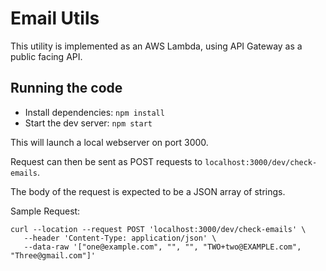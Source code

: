 # Email Utils

This utility is implemented as an AWS Lambda, using API Gateway as a public facing API.

## Running the code

* Install dependencies: `npm install`
* Start the dev server: `npm start`

This will launch a local webserver on port 3000.

Request can then be sent as POST requests to `localhost:3000/dev/check-emails`.

The body of the request is expected to be a JSON array of strings.

Sample Request:

```
curl --location --request POST 'localhost:3000/dev/check-emails' \
   --header 'Content-Type: application/json' \
   --data-raw '["one@example.com", "", "", "TWO+two@EXAMPLE.com", "Three@gmail.com"]'
```
